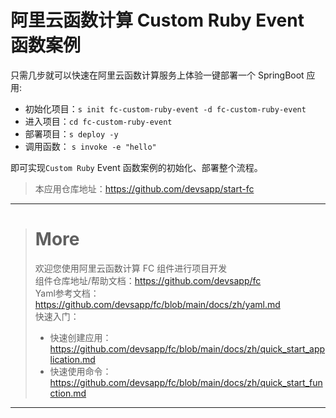 # 阿里云函数计算 Custom Ruby Event 函数案例

只需几步就可以快速在阿里云函数计算服务上体验一键部署一个 SpringBoot 应用:

- 初始化项目：`s init fc-custom-ruby-event -d fc-custom-ruby-event`
- 进入项目：`cd fc-custom-ruby-event`
- 部署项目：`s deploy -y`
- 调用函数： `s invoke -e "hello"`

即可实现`Custom Ruby` Event 函数案例的初始化、部署整个流程。

> 本应用仓库地址：https://github.com/devsapp/start-fc

------------------------------------
> # More
> 欢迎您使用阿里云函数计算 FC 组件进行项目开发   
> 组件仓库地址/帮助文档：https://github.com/devsapp/fc   
> Yaml参考文档：https://github.com/devsapp/fc/blob/main/docs/zh/yaml.md   
> 快速入门：
>   - 快速创建应用：https://github.com/devsapp/fc/blob/main/docs/zh/quick_start_application.md
>   - 快速使用命令：https://github.com/devsapp/fc/blob/main/docs/zh/quick_start_function.md
------------------------------------
